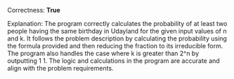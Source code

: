 Correctness: **True**

Explanation: 
The program correctly calculates the probability of at least two people having the same birthday in Udayland for the given input values of n and k. It follows the problem description by calculating the probability using the formula provided and then reducing the fraction to its irreducible form. The program also handles the case where k is greater than 2^n by outputting 1 1. The logic and calculations in the program are accurate and align with the problem requirements.